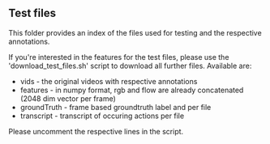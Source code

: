 ## Test files

This folder provides an index of the files used for testing and the respective annotations. 

If you're interested in the features for the test files, please use the 'download_test_files.sh' script to download all further files. Available are:

- vids - the original videos with respective annotations
- features - in numpy format, rgb and flow are already concatenated (2048 dim vector per frame) 
- groundTruth - frame based groundtruth label and per file 
- transcript - transcript of occuring actions per file 

Please uncomment the respective lines in the script.
